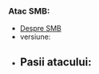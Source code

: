 ### Atac SMB:
  
  - [Despre SMB](https://github.com/Dani780-C/Cyber-security/blob/main/learn/_smb.md)
  - versiune:
  - Pasii atacului:
      -  
